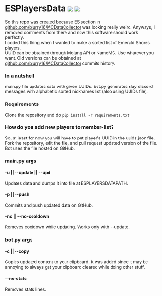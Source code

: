 # ESPlayersData ![](https://img.shields.io/github/last-commit/blurry16/ESPlayersData?path=data%2Fuuids.json&label=new%20player%20to%20ES) ![](https://img.shields.io/github/last-commit/blurry16/ESPlayersData?path=data%2Fes_players_data.json&label=last%20commit%20to%20es_players_data.json)

So this repo was created because ES section
in [github.com/blurry16/MCDataCollector](https://github.com/blurry16/MCDataCollector) was looking really weird. Anyways,
I
removed comments from there and now this software should work perfectly.  
I coded this thing when I wanted to make a sorted list of Emerald Shores players.  
UUID can be obtained through Mojang API or NameMC. Use whatever you want.
Old versions can be obtained 
at [github.com/blurry16/MCDataCollector](https://github.com/blurry16/MCDataCollector) commits history.

### In a nutshell

main.py file updates data with given UUIDs. 
bot.py generates slay discord messages with alphabetic sorted nicknames list (also using UUIDs file).

### Requirements

Clone the repository and do `pip install -r requirements.txt`.

### How do you add new players to member-list?

So, at least for now you will have to put player's UUID in the uuids.json file.  
Fork the repository, edit the file, and pull request updated version of the file.  
Bot uses the file hosted on GitHub.

### main.py args

#### -u || --update || --upd

Updates data and dumps it into file at ESPLAYERSDATAPATH.

#### -p || --push

Commits and push updated data on GitHub.

#### -nc || --no-cooldown

Removes cooldown while updating. Works only with --update.

### bot.py args

#### -c || --copy

Copies updated content to your clipboard.
It was added since it may be annoying to always get your clipboard cleared while doing other stuff.

#### --no-stats

Removes stats lines.
